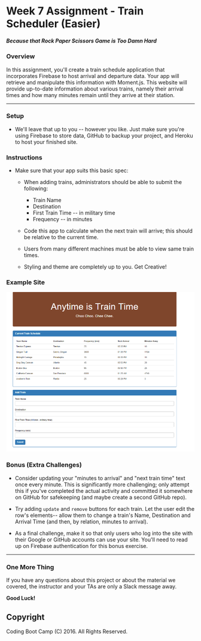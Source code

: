 # Week 7 Assignment - Train Scheduler (Easier)

##### *Because that Rock Paper Scissors Game is Too Damn Hard*

### Overview
In this assignment, you'll create a train schedule application that incorporates Firebase to host arrival and departure data. Your app will retrieve and manipulate this information with Moment.js. This website will provide up-to-date information about various trains, namely their arrival times and how many minutes remain until they arrive at their station.

-----

### Setup
* We'll leave that up to you -- however you like. Just make sure you're using Firebase to store data, GitHub to backup your project, and Heroku to host your finished site.

### Instructions
* Make sure that your app suits this basic spec:
	* When adding trains, administrators should be able to submit the following:
		* Train Name
		* Destination 
		* First Train Time -- in military time
		* Frequency -- in minutes

	* Code this app to calculate when the next train will arrive; this should be relative to the current time.

	* Users from many different machines must be able to view same train times.

  * Styling and theme are completely up to you. Get Creative!

### Example Site
![train homework](Train_Time_Image.png)

### Bonus (Extra Challenges)
* Consider updating your "minutes to arrival" and "next train time" text once every minute. This is significantly more challenging; only attempt this if you've completed the actual activity and committed it somewhere on GitHub for safekeeping (and maybe create a second GitHub repo).

* Try adding `update` and `remove` buttons for each train. Let the user edit the row's elements-- allow them to change a train's Name, Destination and Arrival Time (and then, by relation, minutes to arrival).

* As a final challenge, make it so that only users who log into the site with their Google or GitHub accounts can use your site. You'll need to read up on Firebase authentication for this bonus exercise.

-------
### One More Thing
If you have any questions about this project or about the material we covered, the instructor and your TAs are only a Slack message away.

**Good Luck!**

## Copyright
Coding Boot Camp (C) 2016. All Rights Reserved.
